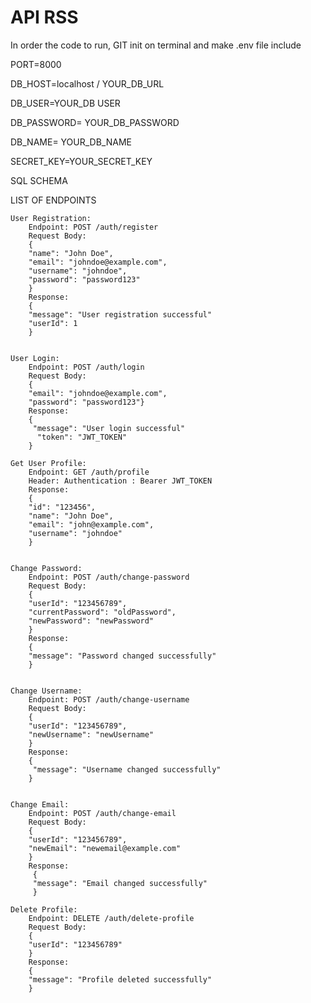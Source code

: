 # API RSS

<p> In order the code to run, 
  GIT init on terminal and make .env file include</p>
  
<p>PORT=8000</p>
<p>DB_HOST=localhost / YOUR_DB_URL</p>
<p>DB_USER=YOUR_DB USER</p>
<p>DB_PASSWORD= YOUR_DB_PASSWORD</p>
<p>DB_NAME= YOUR_DB_NAME</p>
<p>SECRET_KEY=YOUR_SECRET_KEY</p>

<p> SQL SCHEMA </p>
    

<p>LIST OF ENDPOINTS <br>
  
    User Registration:
        Endpoint: POST /auth/register
        Request Body:
        {
        "name": "John Doe", 
        "email": "johndoe@example.com", 
        "username": "johndoe", 
        "password": "password123"
        }
        Response: 
        {
        "message": "User registration successful"
        "userId": 1
        }


    User Login:
        Endpoint: POST /auth/login
        Request Body: 
        {
        "email": "johndoe@example.com", 
        "password": "password123"}
        Response:
        {
         "message": "User login successful"
          "token": "JWT_TOKEN"
        }

    Get User Profile:
        Endpoint: GET /auth/profile
        Header: Authentication : Bearer JWT_TOKEN
        Response: 
        {
        "id": "123456",
        "name": "John Doe",
        "email": "john@example.com",
        "username": "johndoe"
        }

        
    Change Password:
        Endpoint: POST /auth/change-password
        Request Body:
        { 
        "userId": "123456789", 
        "currentPassword": "oldPassword", 
        "newPassword": "newPassword"
        }
        Response:
        {
        "message": "Password changed successfully"
        }


    Change Username:
        Endpoint: POST /auth/change-username
        Request Body:
        {
        "userId": "123456789", 
        "newUsername": "newUsername"
        }
        Response:
        {
         "message": "Username changed successfully"
        }


    Change Email:
        Endpoint: POST /auth/change-email
        Request Body:
        { 
        "userId": "123456789", 
        "newEmail": "newemail@example.com"
        }
        Response:
         {
         "message": "Email changed successfully"
         }

    Delete Profile:
        Endpoint: DELETE /auth/delete-profile
        Request Body:
        { 
        "userId": "123456789"
        }
        Response:
        {
        "message": "Profile deleted successfully"
        }

  </p>
